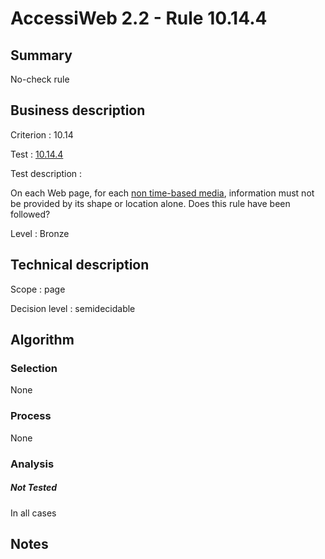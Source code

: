 # AccessiWeb 2.2 - Rule 10.14.4

## Summary

No-check rule

## Business description

Criterion : 10.14

Test : [10.14.4](http://www.accessiweb.org/index.php/accessiweb-22-english-version.html#test-10-14-4)

Test description :

On each Web page, for each [non time-based
media](http://www.accessiweb.org/index.php/glossary-76.html#mMediaNoTemp),
information must not be provided by its shape or location alone. Does
this rule have been followed?

Level : Bronze

## Technical description

Scope : page

Decision level :
semidecidable

## Algorithm

### Selection

None

### Process

None

### Analysis

##### Not Tested

In all cases

## Notes


